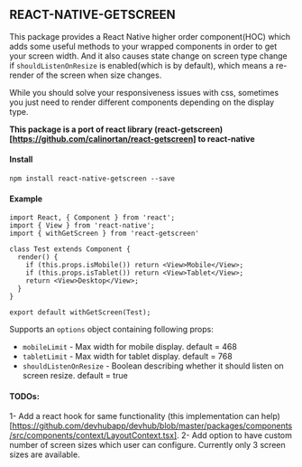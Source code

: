 ## REACT-NATIVE-GETSCREEN

This package provides a React Native higher order component(HOC) which adds
some useful methods to your wrapped components in order to
get your screen width. And it also causes state change on screen type change if `shouldListenOnResize` is enabled(which is by default), which means a re-render of the screen when size changes.

While you should solve your responsiveness issues with css,
sometimes you just need to render different components depending
on the display type.

**This package is a port of react library (react-getscreen)[https://github.com/calinortan/react-getscreen] to react-native**

#### Install
```
npm install react-native-getscreen --save
```

#### Example

```
import React, { Component } from 'react';
import { View } from 'react-native';
import { withGetScreen } from 'react-getscreen'

class Test extends Component {
  render() {
    if (this.props.isMobile()) return <View>Mobile</View>;
    if (this.props.isTablet()) return <View>Tablet</View>;
    return <View>Desktop</View>;
  }
}

export default withGetScreen(Test);
```

Supports an `options` object containing following props:
- `mobileLimit` - Max width for mobile display. default = 468
- `tabletLimit` - Max width for tablet display. default = 768
- `shouldListenOnResize` - Boolean describing whether it should listen on screen resize. default = true


#### TODOs:
1- Add a react hook for same functionality (this implementation can help)[https://github.com/devhubapp/devhub/blob/master/packages/components/src/components/context/LayoutContext.tsx].
2- Add option to have custom number of screen sizes which user can configure. Currently only 3 screen sizes are available.
